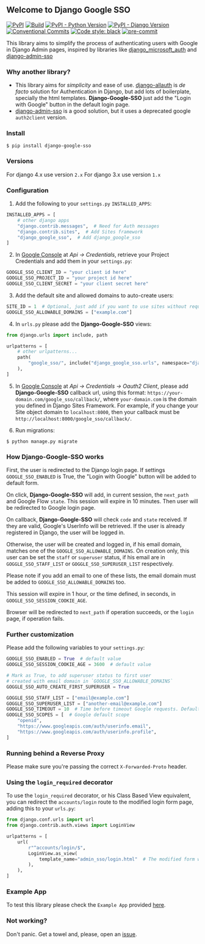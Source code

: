 ## Welcome to Django Google SSO
[![PyPI](https://img.shields.io/pypi/v/django-google-sso)](https://pypi.org/project/django-google-sso/)
[![Build](https://github.com/chrismaille/django-google-sso/workflows/tests/badge.svg)](https://github.com/chrismaille/django-google-sso/actions)
[![PyPI - Python Version](https://img.shields.io/pypi/pyversions/django-google-sso)](https://www.python.org)
[![PyPI - Django Version](https://img.shields.io/pypi/djversions/django-google-sso)](https://www.djangoproject.com/)
[![Conventional Commits](https://img.shields.io/badge/Conventional%20Commits-1.0.0-yellow.svg)](https://conventionalcommits.org)
[![Code style: black](https://img.shields.io/badge/code%20style-black-000000.svg)](https://github.com/psf/black)
[![pre-commit](https://img.shields.io/badge/pre--commit-enabled-brightgreen?logo=pre-commit&logoColor=white)](https://github.com/pre-commit/pre-commit)

This library aims to simplify the process of authenticating users with Google in Django Admin pages,
inspired by libraries like [django_microsoft_auth](https://github.com/AngellusMortis/django_microsoft_auth) and [django-admin-sso](https://github.com/matthiask/django-admin-sso/)

### Why another library?

* This library aims for _simplicity_ and ease of use. [django-allauth](https://github.com/pennersr/django-allauth) is _de facto_ solution for Authentication in Django,
but add lots of boilerplate, specially the html templates. **Django-Google-SSO** just add the "Login with Google" button in the default login page.
* [django-admin-sso](https://github.com/matthiask/django-admin-sso/) is a good solution, but it uses a deprecated google `auth2client` version.

### Install

```shell
$ pip install django-google-sso
```

### Versions
For django 4.x use version `2.x`
For django 3.x use version `1.x`

### Configuration

1. Add the following to your `settings.py` `INSTALLED_APPS`:

```python
INSTALLED_APPS = [
    # other django apps
    "django.contrib.messages",  # Need for Auth messages
    "django.contrib.sites",  # Add Sites framework
    "django_google_sso",  # Add django_google_sso
]
```

2. In [Google Console](https://console.cloud.google.com/apis/credentials) at _Api -> Credentials_, retrieve your
Project Credentials and add them in your `settings.py`:
```python
GOOGLE_SSO_CLIENT_ID = "your client id here"
GOOGLE_SSO_PROJECT_ID = "your project id here"
GOOGLE_SSO_CLIENT_SECRET = "your client secret here"
```

3. Add the default site and allowed domains to auto-create users:
```python
SITE_ID = 1  # Optional, just add if you want to use sites without request.
GOOGLE_SSO_ALLOWABLE_DOMAINS = ["example.com"]
```

4. In `urls.py` please add the **Django-Google-SSO** views:
```python
from django.urls import include, path

urlpatterns = [
    # other urlpatterns...
    path(
        "google_sso/", include("django_google_sso.urls", namespace="django_google_sso")
    ),
]
```
5. In [Google Console](https://console.cloud.google.com/apis/credentials) at _Api -> Credentials -> Oauth2 Client_,
please add **Django-Google-SSO** callback url, using this format: `https://your-domain.com/google_sso/callback/`,
where `your-domain.com` is the domain you defined in Django Sites Framework. For example, if you change your
Site object domain to `localhost:8000`, then your callback must be `http://localhost:8000/google_sso/callback/`.

6. Run migrations:
```shell
$ python manage.py migrate
```

### How Django-Google-SSO works

First, the user is redirected to the Django login page. If settings `GOOGLE_SSO_ENABLED` is True, the
"Login with Google" button will be added to default form.

On click, **Django-Google-SSO** will add, in current session, the `next_path` and Google Flow `state`.
This session will expire in 10 minutes. Then user will be redirected to Google login page.

On callback, **Django-Google-SSO** will check `code` and `state` received. If they are valid,
Google's UserInfo will be retrieved. If the user is already registered in Django, the user
will be logged in.

Otherwise, the user will be created and logged in, if his email domain,
matches one of the `GOOGLE_SSO_ALLOWABLE_DOMAINS`. On creation only, this user can be set the
`staff` or `superuser` status, if his email are in `GOGGLE_SSO_STAFF_LIST` or
`GOGGLE_SSO_SUPERUSER_LIST` respectively.

Please note if you add an email to one of these lists, the email domain must be added to `GOOGLE_SSO_ALLOWABLE_DOMAINS` too.

This session will expire in 1 hour, or the time defined, in seconds, in `GOOGLE_SSO_SESSION_COOKIE_AGE`.

Browser will be redirected to `next_path` if operation succeeds, or the `login` page, if operation fails.

### Further customization

Please add the following variables to your `settings.py`:

```python
GOOGLE_SSO_ENABLED = True  # default value
GOOGLE_SSO_SESSION_COOKIE_AGE = 3600  # default value

# Mark as True, to add superuser status to first user
# created with email domain in `GOOGLE_SSO_ALLOWABLE_DOMAINS`
GOGGLE_SSO_AUTO_CREATE_FIRST_SUPERUSER = True

GOGGLE_SSO_STAFF_LIST = ["email@example.com"]
GOGGLE_SSO_SUPERUSER_LIST = ["another-email@example.com"]
GOOGLE_SSO_TIMEOUT = 10  # Time before timeout Google requests. Default value: 10 seconds
GOOGLE_SSO_SCOPES = [  # Google default scope
    "openid",
    "https://www.googleapis.com/auth/userinfo.email",
    "https://www.googleapis.com/auth/userinfo.profile",
]
```

### Running behind a Reverse Proxy
Please make sure you're passing the correct `X-Forwarded-Proto` header.

### Using the `login_required` decorator
To use the `login_required` decorator, or his Class Based View equivalent, you can redirect the `accounts/login` route
to the modified login form page, adding this to your `urls.py`:

````python
from django.conf.urls import url
from django.contrib.auth.views import LoginView

urlpatterns = [
    url(
        r"^accounts/login/$",
        LoginView.as_view(
            template_name="admin_sso/login.html"  # The modified form with google button
        ),
    ),
]
````

### Example App
To test this library please check the `Example App` provided [here](/example_app).

### Not working?
Don't panic. Get a towel and, please, open an [issue](https://github.com/chrismaille/django-google-sso/issues).
